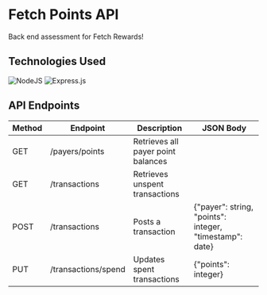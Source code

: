 <!-- ABOUT THE PROJECT -->

# Fetch Points API
Back end assessment for Fetch Rewards!

## Technologies Used
![NodeJS](https://img.shields.io/badge/node.js-6DA55F?style=for-the-badge&logo=node.js&logoColor=white)
![Express.js](https://img.shields.io/badge/express.js-%23404d59.svg?style=for-the-badge&logo=express&logoColor=%2361DAFB)

## API Endpoints
| Method        | Endpoint      | Description   | JSON Body    |
| ------------- | ------------- | ------------- | ------------- |
| GET           | /payers/points | Retrieves all payer point balances ||
| GET           | /transactions | Retrieves unspent transactions ||
| POST          | /transactions | Posts a transaction | {"payer": string, "points": integer, "timestamp": date} |
| PUT           | /transactions/spend | Updates spent transactions | {"points": integer} |

